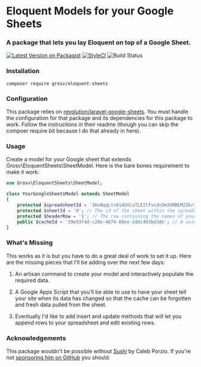 # Eloquent Models for your Google Sheets
### A package that lets you lay Eloquent on top of a Google Sheet.

[![Latest Version on Packagist](https://img.shields.io/packagist/v/grosv/laravel-passwordless-login.svg?style=flat-square)](https://packagist.org/packages/grosv/laravel-passwordless-login)
[![StyleCI](https://github.styleci.io/repos/243858945/shield?branch=master)](https://github.styleci.io/repos/243858945)
![Build Status](https://app.chipperci.com/projects/8c76f67e-e513-46a3-ad7a-aecb136dfa05/status/master)

### Installation
```shell script
composer require grosv/eloquent-sheets
```

### Configuration
This package relies on [revolution/laravel-google-sheets](https://github.com/kawax/laravel-google-sheets). You must handle the configuration for that package and its dependencies for this package to work. Follow the instructions in their readme (though you can skip the compoer require bit because I do that already in here).

### Usage
Create a model for your Google sheet that extends Grosv\EloquentSheets\SheetModel. Here is the bare bones requirement to make it work:
```php
use Grosv\EloquentSheets\SheetModel;

class YourGoogleSheetsModel extends SheetModel
{
    protected $spreadsheetId = '1HxNqqLtc614UVLoTLEItfvcdcOm3URBEM2Zkr36Z1rE'; // The id of the spreadsheet
    protected $sheetId = '0'; // The id of the sheet within the spreadsheet (gid=xxxxx on the URL)
    protected $headerRow = '1'; // The row containing the names of your columns (eg. id, name, email, phone)
    public $cacheId = '39e93f4d-c20e-4874-88ee-2ddc403bd3de'; // A uuid that is used as a cache key
}
```

### What's Missing
This works as it is but you have to do a great deal of work to set it up. Here are the missing pieces that I'll be adding over the next few days:

1. An artisan command to create your model and interactively populate the required data.

2. A Google Apps Script that you'll be able to use to have your sheet tell your site when its data has changed so that the cache can be forgotten and fresh data pulled from the sheet.

3. Eventually I'd like to add insert and update methods that will let you append rows to your spreadsheet and edit existing rows.

### Acknowledgements
This package wouldn't be possible without [Sushi](https://calebporzio/sushi) by Caleb Porzio. If you're not [sponsoring him on GitHub](https://github.com/sponsors/calebporzio) you should.
